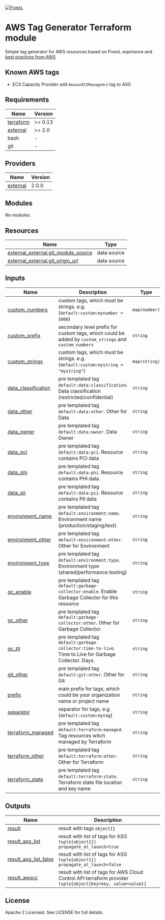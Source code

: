 [![FivexL](https://releases.fivexl.io/fivexlbannergit.jpg)](https://fivexl.io/)

# AWS Tag Generator Terraform module
Simple tag generator for AWS resources based on FivexL expirience and [best practices from AWS](https://d1.awsstatic.com/whitepapers/aws-tagging-best-practices.pdf)  

## Known AWS tags
- ECS Capacity Provider add `AmazonECSManaged=1` tag to ASG

## Requirements

| Name | Version |
|------|---------|
| <a name="requirement_terraform"></a> [terraform](#requirement\_terraform) | >= 0.13 |
| <a name="requirement_external"></a> [external](#requirement\_external) | >= 2.0 |
| bash | - |
| git | - |

## Providers

| Name | Version |
|------|---------|
| <a name="provider_external"></a> [external](#provider\_external) | 2.0.0 |

## Modules

No modules.

## Resources

| Name | Type |
|------|------|
| [external_external.git_module_source](https://registry.terraform.io/providers/hashicorp/external/latest/docs/data-sources/external) | data source |
| [external_external.git_origin_url](https://registry.terraform.io/providers/hashicorp/external/latest/docs/data-sources/external) | data source |

## Inputs

| Name | Description | Type | Default | Required |
|------|-------------|------|---------|:--------:|
| <a name="input_custom_numbers"></a> [custom\_numbers](#input\_custom\_numbers) | custom tags, which must be strings. e.g. (`default:custom:mynumber = 5000`) | `map(number)` | `{}` | no |
| <a name="input_custom_prefix"></a> [custom\_prefix](#input\_custom\_prefix) | secondary level prefix for custom tags, which could be added by `custom_strings` and `custom_numbers` | `string` | `"custom"` | no |
| <a name="input_custom_strings"></a> [custom\_strings](#input\_custom\_strings) | custom tags, which must be strings. e.g. (`default:custom:mystring = "mystring"`) | `map(string)` | `{}` | no |
| <a name="input_data_classification"></a> [data\_classification](#input\_data\_classification) | pre templated tag `default:data:classification`. Data classification (restricted/confidential) | `string` | `""` | no |
| <a name="input_data_other"></a> [data\_other](#input\_data\_other) | pre templated tag `default:data:other`. Other for Data | `string` | `""` | no |
| <a name="input_data_owner"></a> [data\_owner](#input\_data\_owner) | pre templated tag `default:data:owner`. Data Owner | `string` | `""` | no |
| <a name="input_data_pci"></a> [data\_pci](#input\_data\_pci) | pre templated tag `default:data:pci`. Resource contains PCI data | `string` | `""` | no |
| <a name="input_data_phi"></a> [data\_phi](#input\_data\_phi) | pre templated tag `default:data:phi`. Resource contains PHI data | `string` | `""` | no |
| <a name="input_data_pii"></a> [data\_pii](#input\_data\_pii) | pre templated tag `default:data:pii`. Resource contains PII data | `string` | `""` | no |
| <a name="input_environment_name"></a> [environment\_name](#input\_environment\_name) | pre templated tag `default:environment:name`. Environment name (production/staging/test) | `string` | `""` | no |
| <a name="input_environment_other"></a> [environment\_other](#input\_environment\_other) | pre templated tag `default:environment:other`. Other for Environment | `string` | `""` | no |
| <a name="input_environment_type"></a> [environment\_type](#input\_environment\_type) | pre templated tag `default:environment:type`. Environment type (shared/performance testing) | `string` | `""` | no |
| <a name="input_gc_enable"></a> [gc\_enable](#input\_gc\_enable) | pre templated tag `default:garbage-collector:enable`. Enable Garbage Collector for this resource | `string` | `""` | no |
| <a name="input_gc_other"></a> [gc\_other](#input\_gc\_other) | pre templated tag `default:garbage-collector:other`. Other for Garbage Collector | `string` | `""` | no |
| <a name="input_gc_ttl"></a> [gc\_ttl](#input\_gc\_ttl) | pre templated tag `default:garbage-collector:time-to-live`. Time to Live for Garbage Collector. Days. | `string` | `""` | no |
| <a name="input_git_other"></a> [git\_other](#input\_git\_other) | pre templated tag `default:git:other`. Other for Git | `string` | `""` | no |
| <a name="input_prefix"></a> [prefix](#input\_prefix) | main prefix for tags, which could be your organization name or project name | `string` | `"default"` | no |
| <a name="input_separator"></a> [separator](#input\_separator) | separator for tags, e.g. (`default:custom:mytag`) | `string` | `":"` | no |
| <a name="input_terraform_managed"></a> [terraform\_managed](#input\_terraform\_managed) | pre templated tag `default:terraform:managed`. Tag resources witch managed by Terraform | `string` | `""` | no |
| <a name="input_terraform_other"></a> [terraform\_other](#input\_terraform\_other) | pre templated tag `default:terraform:other`. Other for Terraform | `string` | `""` | no |
| <a name="input_terraform_state"></a> [terraform\_state](#input\_terraform\_state) | pre templated tag `default:terraform:state`. Terraform state file location and key name | `string` | `""` | no |

## Outputs

| Name | Description |
|------|-------------|
| <a name="output_result"></a> [result](#output\_result) | result with tags `object{}` |
| <a name="output_result_asg_list"></a> [result\_asg\_list](#output\_result\_asg\_list) | result with list of tags for ASG `tuple[object{}]` `propagate_at_launch=true` |
| <a name="output_result_asg_list_false"></a> [result\_asg\_list\_false](#output\_result\_asg\_list\_false) | result with list of tags for ASG `tuple[object{}]` `propagate_at_launch=false` |
| <a name="output_result_awscc"></a> [result\_awscc](#output\_result\_awscc) | result with list of tags for AWS Cloud Control API terraform provider `tuple[object{key=key, value=value}]` |


## License

Apache 2 Licensed. See LICENSE for full details.
